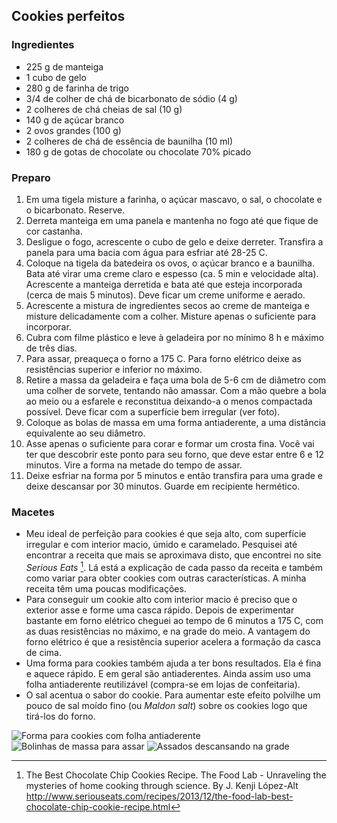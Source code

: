 ## Cookies perfeitos

### Ingredientes
* 225 g de manteiga
* 1 cubo de gelo
* 280 g de farinha de trigo
* 3/4 de colher de chá de bicarbonato de sódio (4 g)
* 2 colheres de chá cheias de sal (10 g)
* 140 g de açúcar branco
* 2 ovos grandes (100 g)
* 2 colheres de chá de essência de baunilha (10 ml)
* 180 g de gotas de chocolate ou chocolate 70% picado


### Preparo

1. Em uma tigela misture a farinha, o açúcar mascavo, o sal, o chocolate e o bicarbonato. Reserve.
2. Derreta  manteiga em uma panela e mantenha no fogo até que fique de
   cor castanha.
3. Desligue o fogo, acrescente o cubo de gelo e deixe
   derreter. Transfira a panela para uma bacia com água para esfriar
   até 28-25 C. 
4. Coloque na tigela da batedeira os ovos, o açúcar branco e a
   baunilha. Bata até virar uma creme claro e espesso (ca. 5 min e
   velocidade alta). Acrescente a manteiga derretida e bata até que
   esteja incorporada (cerca de mais 5 minutos). Deve ficar um creme
   uniforme e aerado.
5. Acrescente a mistura de ingredientes secos ao creme de manteiga e
   misture delicadamente com a colher. Misture apenas o suficiente
   para incorporar. 
6. Cubra com filme plástico e leve à geladeira por no mínimo 8 h e
   máximo de três dias.
7. Para assar, preaqueça o forno a 175 C. Para forno elétrico deixe
   as resistências superior e inferior no máximo.
8. Retire a massa da geladeira e faça uma bola de 5-6 cm de diâmetro com uma colher de
   sorvete, tentando não amassar. Com a mão quebre a bola ao meio ou a
   esfarele e reconstitua deixando-a o menos compactada possível. Deve
   ficar com a superfície bem irregular (ver foto).
9. Coloque as bolas de massa em uma forma antiaderente, a uma
   distância equivalente ao seu diâmetro.
10. Asse apenas o suficiente para corar e formar um crosta fina. 
	Você vai ter que descobrir este ponto para seu forno, que deve estar
    entre 6 e 12 minutos. Vire a forma na metade do tempo de assar.
11. Deixe esfriar na forma por 5 minutos e então transfira para uma
    grade e deixe descansar por 30 minutos. Guarde em recipiente hermético.


### Macetes

* Meu ideal de perfeição para cookies é que seja alto, com
  superfície irregular e com interior macio, úmido e
  caramelado. Pesquisei até encontrar a receita que mais se aproximava
  disto, que encontrei no site *Serious
  Eats* [^1]. Lá está a explicação de cada passo da receita e também
  como variar para obter cookies com outras características. A minha
  receita têm uma poucas modificações.
* Para conseguir um cookie alto com interior macio é preciso que o
  exterior asse e forme uma casca rápido. Depois de experimentar
  bastante em forno elétrico cheguei ao tempo de 6 minutos a 175 C, com 
  as duas resistências no máximo, e na grade do meio. A vantagem do
  forno elétrico é que a resistência superior acelera a formação da
  casca de cima.
* Uma forma para cookies também ajuda a ter bons resultados. Ela é
  fina e aquece rápido. E em geral são antiaderentes. Ainda assim uso
  uma folha antiaderente reutilizável (compra-se em lojas de
  confeitaria).
* O sal acentua o sabor do cookie. Para aumentar este efeito polvilhe
  um pouco de sal moído fino (ou *Maldon salt*) sobre os cookies logo
  que tirá-los do forno.
  
![](figs/cookies1.png "Forma para cookies com folha antiaderente")
![](figs/cookies2.png "Bolinhas de massa para assar")
![](figs/cookies3.png "Assados descansando na grade")
  
[^1]: The Best Chocolate Chip Cookies Recipe. The Food Lab -
    Unraveling the mysteries of home cooking through science. 
	By J. Kenji López-Alt http://www.seriouseats.com/recipes/2013/12/the-food-lab-best-chocolate-chip-cookie-recipe.html
